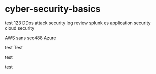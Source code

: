 # cyber-security-basics

test 123
DDos attack 
security log review
splunk es
application security
 cloud security 

AWS
sans sec488
Azure

test
Test

test

test